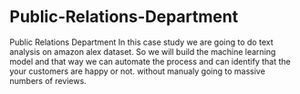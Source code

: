 # Public-Relations-Department
Public Relations Department
In this case study we are going to do text analysis on amazon alex dataset.
So we will build the machine learning model and that way we can automate the process and can identify 
that the your customers are happy or not. without manualy going to massive numbers of reviews.

